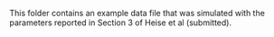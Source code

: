 This folder contains an example data file that was simulated with the parameters reported in Section 3 of Heise et al (submitted).

